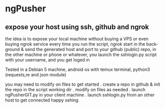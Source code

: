 # ngPusher
expose your host using ssh, github and ngrok
-----

the idea is to expose your local machine without 
buying a VPS or even buying ngrok service every 
time you run the script, ngrok start in the back-
ground & send the generated host and port to your
github (public) repo, in the other machine or 
phone or whatever, you launch the sshlogin.py 
script with your username, and you get loged in

Tested in a Debian 5 machine, android os with 
temux terminal, 
python3 (requests,re and json module)

you may need to modify on files to get started
 . create a repo in github & init the repo in the script working dir
 . modify on files as needed
 . launch ngPusherGIT.py in your client machine
 . launch sshlogin.py from an other host to get connected
happy sshing
